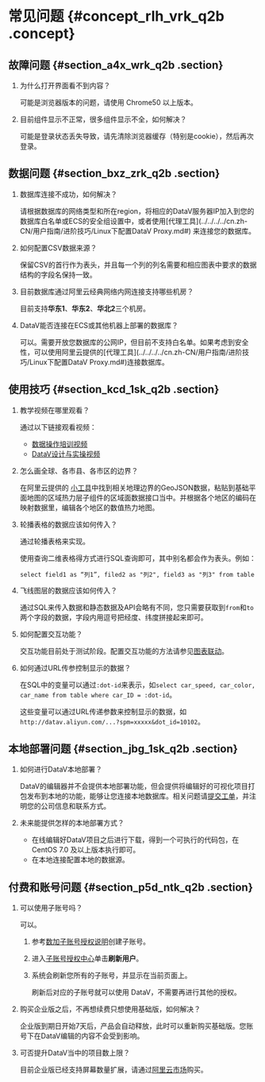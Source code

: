 # 常见问题 {#concept_rlh_vrk_q2b .concept}

## 故障问题 {#section_a4x_wrk_q2b .section}

1.  为什么打开界面看不到内容？

    可能是浏览器版本的问题，请使用 Chrome50 以上版本。

2.  目前组件显示不正常，很多组件显示不全，如何解决？

    可能是登录状态丢失导致，请先清除浏览器缓存（特别是cookie），然后再次登录。


## 数据问题 {#section_bxz_zrk_q2b .section}

1.  数据库连接不成功，如何解决？

    请根据数据库的网络类型和所在region，将相应的DataV服务器IP加入到您的数据库白名单或ECS的安全组设置中，或者使用[代理工具](../../../../cn.zh-CN/用户指南/进阶技巧/Linux下配置DataV Proxy.md#) 来连接您的数据库。

2.  如何配置CSV数据来源？

    保留CSV的首行作为表头，并且每一个列的列名需要和相应图表中要求的数据结构的字段名保持一致。

3.  目前数据库通过阿里云经典网络内网连接支持哪些机房？

    目前支持**华东1**、**华东2**、**华北2**三个机房。

4.  DataV能否连接在ECS或其他机器上部署的数据库？

    可以。需要开放您数据库的公网IP，但目前不支持白名单。如果考虑到安全性，可以使用阿里云提供的[代理工具](../../../../cn.zh-CN/用户指南/进阶技巧/Linux下配置DataV Proxy.md#)连接数据库。


## 使用技巧 {#section_kcd_1sk_q2b .section}

1.  教学视频在哪里观看？

    通过以下链接观看视频：

    -   [数据操作培训视频](http://etaop4p.gensee.com/webcast/site/vod/play-c3c757a445a44dcfa776c60e13607359?spm=a2c4g.11186623.2.5.7Gt0W3)
    -   [DataV设计与实操视频](http://etaop4p.gensee.com/webcast/site/vod/play-a5c38710ca184de3b84e8225537a6cd1?spm=a2c4g.11186623.2.6.7Gt0W3)
2.  怎么画全球、各市县、各市区的边界？

    在阿里云提供的 [小工具](http://datav.aliyun.com/static/tools/atlas/?spm=a2c4g.11186623.2.7.7Gt0W3#&lat=33.50475906922609&lng=104.2822265625&zoom=4)中找到相关地理边界的GeoJSON数据，粘贴到基础平面地图的区域热力层子组件的区域面数据接口当中。并根据各个地区的编码在映射数据里，编辑各个地区的数值热力地图。

3.  轮播表格的数据应该如何传入？

    通过轮播表格来实现。

    使用查询二维表格得方式进行SQL查询即可，其中别名都会作为表头。例如：

    ```
    select field1 as “列1”, filed2 as "列2", field3 as "列3" from table
    ```

4.  飞线图层的数据应该如何传入？

    通过SQL来传入数据和静态数据及API会略有不同，您只需要获取到`from`和`to`两个字段的数据，字段内用逗号把经度、纬度拼接起来即可。

5.  如何配置交互功能？

    交互功能目前处于测试阶段。配置交互功能的方法请参见[图表联动](../../../../cn.zh-CN/用户指南/进阶技巧/DataV回调ID实现图表联动功能.md#)。

6.  如何通过URL传参控制显示的数据？

    在SQL中的变量可以通过`:dot-id`来表示，如`select car_speed, car_color, car_name from table where car_ID = :dot-id`。

    这些变量可以通过URL传递参数来控制显示的数据，如`http://datav.aliyun.com/...?spm=xxxxx&dot_id=10102`。


## 本地部署问题 {#section_jbg_1sk_q2b .section}

1.  如何进行DataV本地部署？

    DataV的编辑器并不会提供本地部署功能，但会提供将编辑好的可视化项目打包发布到本地的功能，能够让您连接本地数据库。相关问题请[提交工单](https://workorder.console.aliyun.com/console.htm?spm=a2c4g.11186623.2.9.7Gt0W3#/ticket/add?productCode=yun_dplus_datav&commonQuestionId=654)，并注明您的公司信息和联系方式。

2.  未来能提供怎样的本地部署方式？

    -   在线编辑好DataV项目之后进行下载，得到一个可执行的代码包，在CentOS 7.0 及以上版本执行即可。
    -   在本地连接配置本地的数据源。

## 付费和账号问题 {#section_p5d_ntk_q2b .section}

1.  可以使用子账号吗？

    可以。

    1.  参考[数加子账号授权说明](https://help.aliyun.com/document_detail/47703.html)创建子账号。
    2.  进入[子账号授权中心](https://data.aliyun.com/console/member)单击**刷新用户**。
    3.  系统会刷新您所有的子账号，并显示在当前页面上。

        刷新后对应的子账号就可以使用 DataV，不需要再进行其他的授权。

2.  购买企业版之后，不再想续费只想使用基础版，如何解决？

    企业版到期日开始7天后，产品会自动释放，此时可以重新购买基础版。您账号下在DataV编辑的内容不会受到影响。

3.  可否提升DataV当中的项目数上限？

    目前企业版已经支持屏幕数量扩展，请通过[阿里云市场](https://market.aliyun.com/products/56928004/cmgj020142.html)购买。


